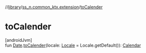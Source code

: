 //[library](../../index.md)/[ss_n.common_ktx.extension](index.md)/[toCalender](to-calender.md)

# toCalender

[androidJvm]\
fun [Date](https://developer.android.com/reference/kotlin/java/util/Date.html).[toCalender](to-calender.md)(locale: [Locale](https://developer.android.com/reference/kotlin/java/util/Locale.html) = Locale.getDefault()): [Calendar](https://developer.android.com/reference/kotlin/java/util/Calendar.html)
